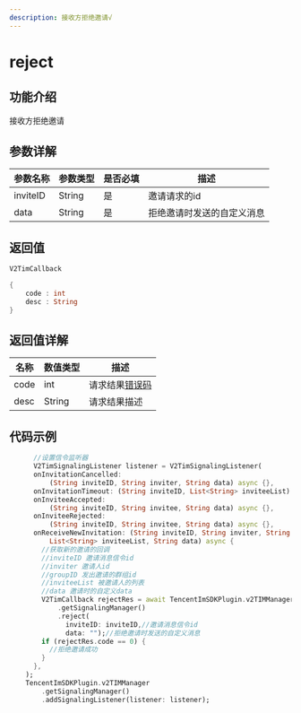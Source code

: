 ```yaml
---
description: 接收方拒绝邀请√
---
```


# reject

## 功能介绍

接收方拒绝邀请

## 参数详解

| 参数名称     | 参数类型   | 是否必填 | 描述            |
| -------- | ------ | ---- | ------------- |
| inviteID | String | 是    | 邀请请求的id       |
| data     | String | 是    | 拒绝邀请时发送的自定义消息 |

## 返回值

```dart
V2TimCallback

{
    code : int
    desc : String
}
```

## 返回值详解

| 名称   | 数值类型   | 描述                                                             |
| ---- | ------ | -------------------------------------------------------------- |
| code | int    | 请求结果[错误码](https://cloud.tencent.com/document/product/269/1671) |
| desc | String | 请求结果描述                                                         |

## 代码示例  &#x20;

```dart
      //设置信令监听器
      V2TimSignalingListener listener = V2TimSignalingListener(
      onInvitationCancelled:
          (String inviteID, String inviter, String data) async {},
      onInvitationTimeout: (String inviteID, List<String> inviteeList) async {},
      onInviteeAccepted:
          (String inviteID, String invitee, String data) async {},
      onInviteeRejected:
          (String inviteID, String invitee, String data) async {},
      onReceiveNewInvitation: (String inviteID, String inviter, String groupID,
          List<String> inviteeList, String data) async {
        //获取新的邀请的回调
        //inviteID 邀请消息信令id
        //inviter 邀请人id
        //groupID 发出邀请的群组id
        //inviteeList 被邀请人的列表
        //data 邀请时的自定义data
        V2TimCallback rejectRes = await TencentImSDKPlugin.v2TIMManager
            .getSignalingManager()
            .reject(
              inviteID: inviteID,//邀请消息信令id
              data: "");//拒绝邀请时发送的自定义消息
        if (rejectRes.code == 0) {
          //拒绝邀请成功
        }
      },
    );
    TencentImSDKPlugin.v2TIMManager
        .getSignalingManager()
        .addSignalingListener(listener: listener);
```
